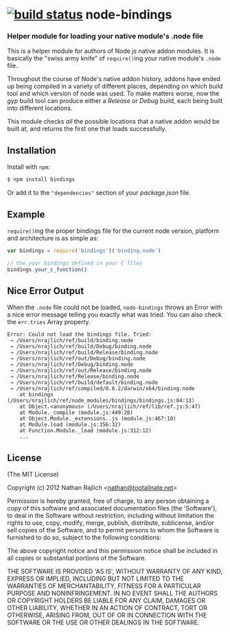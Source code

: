 [![build status](https://secure.travis-ci.org/TooTallNate/node-bindings.png)](http://travis-ci.org/TooTallNate/node-bindings)
node-bindings
=============
### Helper module for loading your native module's .node file

This is a helper module for authors of Node.js native addon modules.
It is basically the "swiss army knife" of `require()`ing your native module's
`.node` file.

Throughout the course of Node's native addon history, addons have ended up being
compiled in a variety of different places, depending on which build tool and which
version of node was used. To make matters worse, now the _gyp_ build tool can
produce either a _Release_ or _Debug_ build, each being built into different
locations.

This module checks _all_ the possible locations that a native addon would be built
at, and returns the first one that loads successfully.


Installation
------------

Install with `npm`:

``` bash
$ npm install bindings
```

Or add it to the `"dependencies"` section of your _package.json_ file.


Example
-------

`require()`ing the proper bindings file for the current node version, platform
and architecture is as simple as:

``` js
var bindings = require('bindings')('binding.node')

// Use your bindings defined in your C files
bindings.your_c_function()
```


Nice Error Output
-----------------

When the `.node` file could not be loaded, `node-bindings` throws an Error with
a nice error message telling you exactly what was tried. You can also check the
`err.tries` Array property.

```
Error: Could not load the bindings file. Tried:
 → /Users/nrajlich/ref/build/binding.node
 → /Users/nrajlich/ref/build/Debug/binding.node
 → /Users/nrajlich/ref/build/Release/binding.node
 → /Users/nrajlich/ref/out/Debug/binding.node
 → /Users/nrajlich/ref/Debug/binding.node
 → /Users/nrajlich/ref/out/Release/binding.node
 → /Users/nrajlich/ref/Release/binding.node
 → /Users/nrajlich/ref/build/default/binding.node
 → /Users/nrajlich/ref/compiled/0.8.2/darwin/x64/binding.node
    at bindings (/Users/nrajlich/ref/node_modules/bindings/bindings.js:84:13)
    at Object.<anonymous> (/Users/nrajlich/ref/lib/ref.js:5:47)
    at Module._compile (module.js:449:26)
    at Object.Module._extensions..js (module.js:467:10)
    at Module.load (module.js:356:32)
    at Function.Module._load (module.js:312:12)
    ...
```


License
-------

(The MIT License)

Copyright (c) 2012 Nathan Rajlich &lt;nathan@tootallnate.net&gt;

Permission is hereby granted, free of charge, to any person obtaining
a copy of this software and associated documentation files (the
'Software'), to deal in the Software without restriction, including
without limitation the rights to use, copy, modify, merge, publish,
distribute, sublicense, and/or sell copies of the Software, and to
permit persons to whom the Software is furnished to do so, subject to
the following conditions:

The above copyright notice and this permission notice shall be
included in all copies or substantial portions of the Software.

THE SOFTWARE IS PROVIDED 'AS IS', WITHOUT WARRANTY OF ANY KIND,
EXPRESS OR IMPLIED, INCLUDING BUT NOT LIMITED TO THE WARRANTIES OF
MERCHANTABILITY, FITNESS FOR A PARTICULAR PURPOSE AND NONINFRINGEMENT.
IN NO EVENT SHALL THE AUTHORS OR COPYRIGHT HOLDERS BE LIABLE FOR ANY
CLAIM, DAMAGES OR OTHER LIABILITY, WHETHER IN AN ACTION OF CONTRACT,
TORT OR OTHERWISE, ARISING FROM, OUT OF OR IN CONNECTION WITH THE
SOFTWARE OR THE USE OR OTHER DEALINGS IN THE SOFTWARE.
